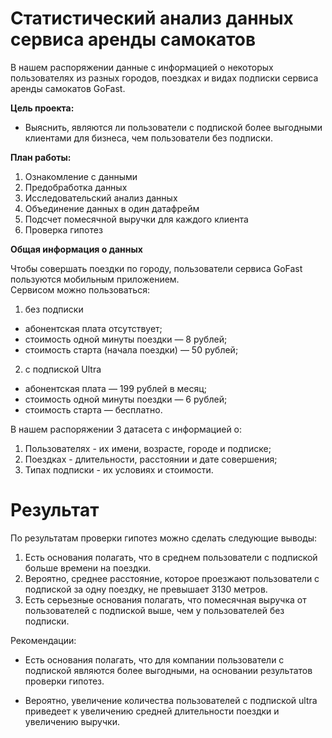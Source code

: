 # Статистический анализ данных сервиса аренды самокатов

В нашем распоряжении данные с информацией о некоторых пользователях из разных городов, поездках и видах подписки сервиса аренды самокатов GoFast.

**Цель проекта:**  
- Выяснить, являются ли пользователи с подпиской более выгодными клиентами для бизнеса, чем пользователи без подписки.

**План работы:**  
1. Ознакомление с данными
2. Предобработка данных
3. Исследовательский анализ данных
4. Объединение данных в один датафрейм
5. Подсчет помесячной выручки для каждого клиента
6. Проверка гипотез 

**Общая информация о данных**  

Чтобы совершать поездки по городу, пользователи сервиса GoFast пользуются мобильным приложением.   
Сервисом можно пользоваться: 
1. без подписки
 * абонентская плата отсутствует;
 * стоимость одной минуты поездки — 8 рублей;
 * стоимость старта (начала поездки) — 50 рублей;
2. с подпиской Ultra
 * абонентская плата — 199 рублей в месяц;
 * стоимость одной минуты поездки — 6 рублей;
 * стоимость старта — бесплатно.
 
В нашем распоряжении 3 датасета с информацией о:
1. Пользователях - их имени, возрасте, городе и подписке;
2. Поездках - длительности, расстоянии и дате совершения;
3. Типах подписки - их условиях и стоимости.

# Результат

По результатам проверки гипотез можно сделать следующие выводы:

1. Есть основания полагать, что в среднем пользователи с подпиской больше времени на поездки.
2. Вероятно, среднее расстояние, которое проезжают пользователи с подпиской за одну поездку, не превышает 3130 метров.
3. Есть серьезные основания полагать, что помесячная выручка от пользователей с подпиской выше, чем у пользователей без подписки.

Рекомендации:

- Есть основания полагать, что для компании пользователи с подпиской являются более выгодными, на основании результатов проверки гипотез.

- Вероятно, увеличение количества пользователей с подпиской ultra приведеет к увеличению средней длительности поездки и увеличению выручки.
